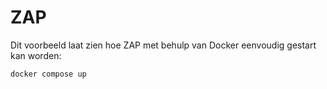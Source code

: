 # ZAP
Dit voorbeeld laat zien hoe ZAP met behulp van Docker eenvoudig gestart kan worden:

`docker compose up`

